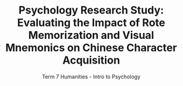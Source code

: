 ---
layout: page
title: "Psychology Research Study: Evaluating the Impact of Rote Memorization and Visual Mnemonics on Chinese Character Acquisition"
subtitle: "Term 7 Humanities - Intro to Psychology"
permalink: /projects/term7-psychology-study
---
